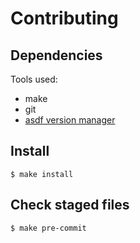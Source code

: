 # Contributing

## Dependencies

Tools used:
- make
- git
- [asdf version manager](https://asdf-vm.com/guide/getting-started.html)

## Install

```
$ make install
```

## Check staged files

```
$ make pre-commit
```
